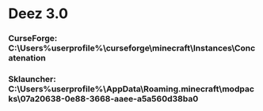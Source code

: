 # Deez 3.0

### CurseForge: C:\Users\%userprofile%\curseforge\minecraft\Instances\Concatenation
### Sklauncher: C:\Users\%userprofile%\AppData\Roaming.minecraft\modpacks\07a20638-0e88-3668-aaee-a5a560d38ba0
